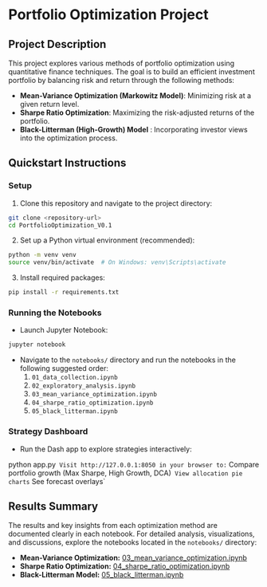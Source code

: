 # Portfolio Optimization Project

## Project Description

This project explores various methods of portfolio optimization using quantitative finance techniques. The goal is to build an efficient investment portfolio by balancing risk and return through the following methods:

- **Mean-Variance Optimization (Markowitz Model)**: Minimizing risk at a given return level.
- **Sharpe Ratio Optimization**: Maximizing the risk-adjusted returns of the portfolio.
- **Black-Litterman (High-Growth) Model** : Incorporating investor views into the optimization process.


## Quickstart Instructions

### Setup
1. Clone this repository and navigate to the project directory:
```bash
git clone <repository-url>
cd PortfolioOptimization_V0.1
```

2. Set up a Python virtual environment (recommended):
```bash
python -m venv venv
source venv/bin/activate  # On Windows: venv\Scripts\activate
```

3. Install required packages:
```bash
pip install -r requirements.txt
```

### Running the Notebooks
- Launch Jupyter Notebook:
```bash
jupyter notebook
```

- Navigate to the `notebooks/` directory and run the notebooks in the following suggested order:
  1. `01_data_collection.ipynb`
  2. `02_exploratory_analysis.ipynb`
  3. `03_mean_variance_optimization.ipynb`
  4. `04_sharpe_ratio_optimization.ipynb`
  5. `05_black_litterman.ipynb`

### Strategy Dashboard

- Run the Dash app to explore strategies interactively:

python app.py`
Visit http://127.0.0.1:8050 in your browser to:`
Compare portfolio growth (Max Sharpe, High Growth, DCA)`
View allocation pie charts`
See forecast overlays`

## Results Summary

The results and key insights from each optimization method are documented clearly in each notebook. For detailed analysis, visualizations, and discussions, explore the notebooks located in the `notebooks/` directory:

- **Mean-Variance Optimization:** [03_mean_variance_optimization.ipynb](notebooks/03_mean_variance_optimization.ipynb)
- **Sharpe Ratio Optimization:** [04_sharpe_ratio_optimization.ipynb](notebooks/04_sharpe_ratio_optimization.ipynb)
- **Black-Litterman Model:** [05_black_litterman.ipynb](notebooks/05_high_growth_portfolio.ipynb)


